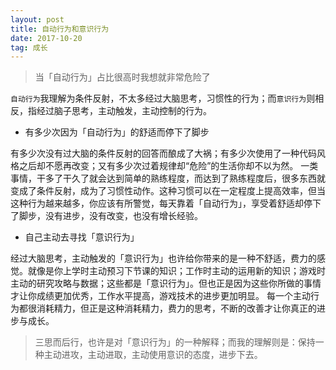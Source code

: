 ```yaml
---
layout: post
title: 自动行为和意识行为
date: 2017-10-20
tag: 成长
---
```


> 当「自动行为」占比很高时我想就非常危险了

`自动行为`我理解为条件反射，不太多经过大脑思考，习惯性的行为；而`意识行为`则相反，指经过脑子思考，主动触发，主动控制的行为。

- 有多少次因为「自动行为」的舒适而停下了脚步

有多少次没有过大脑的条件反射的回答而酿成了大祸；有多少次使用了一种代码风格之后却不愿再改变；又有多少次过着规律却“危险”的生活你却不以为然。
一类事情，干多了干久了就会达到简单的熟练程度，而达到了熟练程度后，很多东西就变成了条件反射，成为了习惯性动作。这种习惯可以在一定程度上提高效率，但当这种行为越来越多，你应该有所警觉，每天靠着「自动行为」，享受着舒适却停下了脚步，没有进步，没有改变，也没有增长经验。

- 自己主动去寻找「意识行为」

经过大脑思考，主动触发的「意识行为」也许给你带来的是一种不舒适，费力的感觉。就像是你上学时主动预习下节课的知识；工作时主动的运用新的知识；游戏时主动的研究攻略与数据；这些都是「意识行为」。但也正是因为这些你所做的事情才让你成绩更加优秀，工作水平提高，游戏技术的进步更加明显。
每一个主动行为都很消耗精力，但正是这种消耗精力，费力的思考，不断的改善才让你真正的进步与成长。

> 三思而后行，也许是对「意识行为」的一种解释；而我的理解则是：保持一种主动进攻，主动进取，主动使用意识的态度，进步下去。
> 